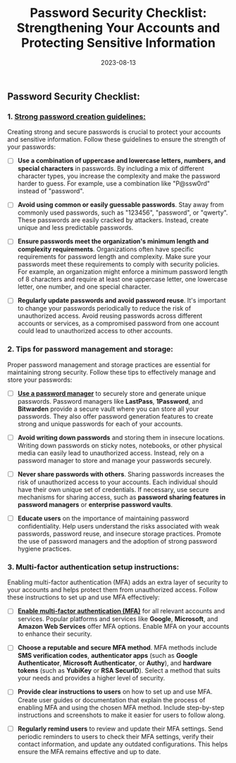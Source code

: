 ﻿---
title: "Password Security Checklist: Strengthening Your Accounts and Protecting Sensitive Information"
date: 2023-08-13
toc: true
draft: false
description: "Discover essential guidelines for creating strong passwords, tips for effective password management, and instructions for setting up multi-factor authentication to enhance the security of your accounts."
genre: ["Password Security", "Account Protection", "Sensitive Information", "Password Management", "Multi-Factor Authentication", "Security Guidelines", "Strong Passwords", "Password Managers", "Secure Storage", "Password Confidentiality"]
tags: ["password security", "account protection", "sensitive information", "password management", "multi-factor authentication", "security guidelines", "strong passwords", "password strength", "password managers", "secure storage", "password confidentiality", "password creation", "avoiding common passwords", "password complexity", "password updates", "password reuse", "password manager benefits", "secure password storage", "never share passwords", "educate users", "effective password management practices", "choosing a reliable password manager", "protecting sensitive information with strong passwords", "enhancing account security with multi-factor authentication", "best practices for password strength", "securing passwords from unauthorized access", "importance of unique passwords for each account", "secure methods for sharing access", "educating users on password security", "maintaining password confidentiality"]
cover: "/img/cover/An_illustration_depicting_a_lock_with_a_shield_.png"
coverAlt: "An illustration depicting a lock with a shield symbolizing password security and protection."
coverCaption: "Guarding Your Passwords, Shielding Your Accounts"
---

## Password Security Checklist:

### 1. [**Strong password creation guidelines:**](https://simeononsecurity.com/articles/how-to-create-strong-passwords/)

Creating strong and secure passwords is crucial to protect your accounts and sensitive information. Follow these guidelines to ensure the strength of your passwords:

- [ ] **Use a combination of uppercase and lowercase letters, numbers, and special characters** in passwords. By including a mix of different character types, you increase the complexity and make the password harder to guess. For example, use a combination like "P@ssw0rd" instead of "password".

- [ ] **Avoid using common or easily guessable passwords**. Stay away from commonly used passwords, such as "123456", "password", or "qwerty". These passwords are easily cracked by attackers. Instead, create unique and less predictable passwords.

- [ ] **Ensure passwords meet the organization's minimum length and complexity requirements**. Organizations often have specific requirements for password length and complexity. Make sure your passwords meet these requirements to comply with security policies. For example, an organization might enforce a minimum password length of 8 characters and require at least one uppercase letter, one lowercase letter, one number, and one special character.

- [ ] **Regularly update passwords and avoid password reuse**. It's important to change your passwords periodically to reduce the risk of unauthorized access. Avoid reusing passwords across different accounts or services, as a compromised password from one account could lead to unauthorized access to other accounts.


### 2. **Tips for password management and storage:**
Proper password management and storage practices are essential for maintaining strong security. Follow these tips to effectively manage and store your passwords:

- [ ] [**Use a password manager**](https://simeononsecurity.com/articles/how-to-choose-a-password-manager/) to securely store and generate unique passwords. Password managers like **LastPass**, **1Password**, and **Bitwarden** provide a secure vault where you can store all your passwords. They also offer password generation features to create strong and unique passwords for each of your accounts.

- [ ] **Avoid writing down passwords** and storing them in insecure locations. Writing down passwords on sticky notes, notebooks, or other physical media can easily lead to unauthorized access. Instead, rely on a password manager to store and manage your passwords securely.

- [ ] **Never share passwords with others**. Sharing passwords increases the risk of unauthorized access to your accounts. Each individual should have their own unique set of credentials. If necessary, use secure mechanisms for sharing access, such as **password sharing features in password managers** or **enterprise password vaults**.

- [ ] **Educate users** on the importance of maintaining password confidentiality. Help users understand the risks associated with weak passwords, password reuse, and insecure storage practices. Promote the use of password managers and the adoption of strong password hygiene practices.


### 3. **Multi-factor authentication setup instructions:**

Enabling multi-factor authentication (MFA) adds an extra layer of security to your accounts and helps protect them from unauthorized access. Follow these instructions to set up and use MFA effectively:

- [ ] [**Enable multi-factor authentication (MFA)**](https://simeononsecurity.com/articles/what-are-the-diferent-kinds-of-factors-in-mfa/) for all relevant accounts and services. Popular platforms and services like **Google**, **Microsoft**, and **Amazon Web Services** offer MFA options. Enable MFA on your accounts to enhance their security.

- [ ] **Choose a reputable and secure MFA method**. MFA methods include **SMS verification codes**, **authenticator apps** (such as **Google Authenticator**, **Microsoft Authenticator**, or **Authy**), and **hardware tokens** (such as **YubiKey** or **RSA SecurID**). Select a method that suits your needs and provides a higher level of security.

- [ ] **Provide clear instructions to users** on how to set up and use MFA. Create user guides or documentation that explain the process of enabling MFA and using the chosen MFA method. Include step-by-step instructions and screenshots to make it easier for users to follow along.

- [ ] **Regularly remind users** to review and update their MFA settings. Send periodic reminders to users to check their MFA settings, verify their contact information, and update any outdated configurations. This helps ensure the MFA remains effective and up to date.

